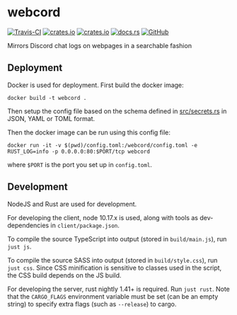 # webcord
[![Travis-CI](https://travis-ci.com/SOF3/webcord.svg?branch=master)](https://travis-ci.om/SOF3/webcord)
[![crates.io](https://img.shields.io/crates/v/webcord.svg)](https://crates.io/crates/webcord)
[![crates.io](https://img.shields.io/crates/d/webcord.svg)](https://crates.io/crates/webcord)
[![docs.rs](https://docs.rs/webcord/badge.svg)](https://docs.rs/webcord)
[![GitHub](https://img.shields.io/github/stars/SOF3/webcord?style=social)](https://github.com/SOF3/webcord)

Mirrors Discord chat logs on webpages in a searchable fashion

## Deployment
Docker is used for deployment. First build the docker image:

```
docker build -t webcord .
```

Then setup the config file based on the schema defined in [src/secrets.rs](src/secrets.rs) in JSON, YAML or TOML format.

Then the docker image can be run using this config file:

```
docker run -it -v $(pwd)/config.toml:/webcord/config.toml -e RUST_LOG=info -p 0.0.0.0:80:$PORT/tcp webcord
```

where `$PORT` is the port you set up in `config.toml`.

## Development
NodeJS and Rust are used for development.

For developing the client, node 10.17.x is used, along with tools as dev-dependencies in `client/package.json`.

To compile the source TypeScript into output (stored in `build/main.js`), run `just js`.

To compile the source SASS into output (stored in `build/style.css`), run `just css`.
Since CSS minification is sensitive to classes used in the script, the CSS build depends on the JS build.

For developing the server, rust nightly 1.41+ is required. Run `just rust`.
Note that the `CARGO_FLAGS` environment variable must be set (can be an empty string) to specify extra flags (such as `--release`) to cargo.
